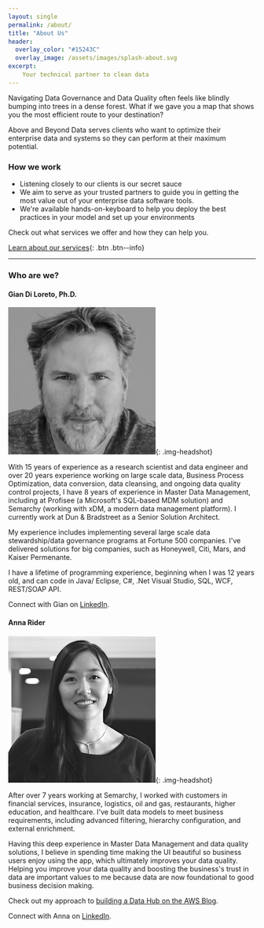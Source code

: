 ```yaml
---
layout: single
permalink: /about/
title: "About Us"
header:
  overlay_color: "#15243C"
  overlay_image: /assets/images/splash-about.svg
excerpt:
    Your technical partner to clean data
---
```


Navigating Data Governance and Data Quality often feels like blindly bumping into trees in a dense forest. What if we gave you a map that shows you the most efficient route to your destination?

Above and Beyond Data serves clients who want to optimize their enterprise data and systems so they can perform at their maximum potential.

### How we work
- Listening closely to our clients is our secret sauce 
- We aim to serve as your trusted partners to guide you in getting the most value out of your enterprise data software tools. 
-  We're available hands-on-keyboard to help you deploy the best practices in your model and set up your environments  

Check out what services we offer and how they can help you. 

[Learn about our services](/services/){: .btn .btn--info}

---

### Who are we? 

#### Gian Di Loreto, Ph.D.

![Gian's headshot](/assets/images/gian-headshot.jpg){: .img-headshot}

With 15 years of experience as a research scientist and data engineer and over 20 years experience working on large scale data, Business Process Optimization, data conversion, data cleansing, and ongoing data quality control projects, I have 8 years of experience in Master Data Management, including at Profisee (a Microsoft's SQL-based MDM solution) and Semarchy (working with xDM, a modern data management platform). I currently work at Dun & Bradstreet as a Senior Solution Architect. 

My experience includes implementing several large scale data stewardship/data governance programs at Fortune 500 companies. I've delivered solutions for big companies, such as Honeywell, Citi, Mars, and Kaiser Permenante. 

I have a lifetime of programming experience, beginning when I was 12 years old, and can code in Java/ Eclipse, C#, .Net Visual Studio, SQL, WCF, REST/SOAP API.

Connect with Gian on [LinkedIn](https://www.linkedin.com/in/gian-di-loreto-phd).

#### Anna Rider

![Anna's headshot](/assets/images/anna-headshot.jpg){: .img-headshot}

After over 7 years working at Semarchy, I worked with customers in financial services, insurance, logistics, oil and gas, restaurants, higher education, and healthcare. I've built data models to meet business requirements, including advanced filtering, hierarchy configuration, and external enrichment. 

Having this deep experience in Master Data Management and data quality solutions, I believe in spending time making the UI beautiful so business users enjoy using the app, which ultimately improves your data quality. Helping you improve your data quality and boosting the business's trust in data are important values to me because data are now foundational to good business decision making. 

Check out my approach to [building a Data Hub on the AWS Blog](https://aws.amazon.com/blogs/apn/building-a-single-source-of-truth-with-a-data-hub-from-semarchy/).
     
Connect with Anna on [LinkedIn](https://www.linkedin.com/in/annarider/). 
